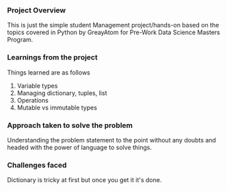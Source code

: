 ### Project Overview

 This is just the simple student Management project/hands-on based on the topics covered in Python by GreayAtom for Pre-Work Data Science Masters Program.
 


### Learnings from the project

 Things learned are as follows

1. Variable types
2. Managing dictionary, tuples, list
3. Operations
4. Mutable vs immutable types



### Approach taken to solve the problem

 Understanding the problem statement to the point without any doubts and headed with the power of language to solve things. 


### Challenges faced

 Dictionary is tricky at first but once you get it it's done.


